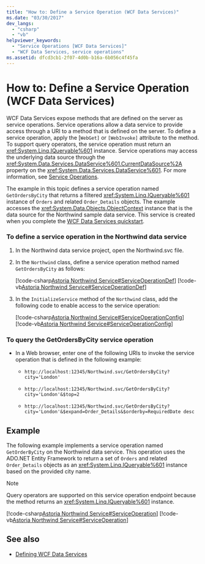 ```yaml
---
title: "How to: Define a Service Operation (WCF Data Services)"
ms.date: "03/30/2017"
dev_langs:
  - "csharp"
  - "vb"
helpviewer_keywords:
  - "Service Operations [WCF Data Services]"
  - "WCF Data Services, service operations"
ms.assetid: dfcd3cb1-2f07-4d0b-b16a-6b056c4f45fa
---
```

# How to: Define a Service Operation (WCF Data Services)

WCF Data Services expose methods that are defined on the server as service operations. Service operations allow a data service to provide access through a URI to a method that is defined on the server. To define a service operation, apply the [`WebGet]` or `[WebInvoke]` attribute to the method. To support query operators, the service operation must return an <xref:System.Linq.IQueryable%601> instance. Service operations may access the underlying data source through the <xref:System.Data.Services.DataService%601.CurrentDataSource%2A> property on the <xref:System.Data.Services.DataService%601>. For more information, see [Service Operations](service-operations-wcf-data-services.md).

The example in this topic defines a service operation named `GetOrdersByCity` that returns a filtered <xref:System.Linq.IQueryable%601> instance of `Orders` and related `Order_Details` objects. The example accesses the <xref:System.Data.Objects.ObjectContext> instance that is the data source for the Northwind sample data service. This service is created when you complete the [WCF Data Services quickstart](quickstart-wcf-data-services.md).

### To define a service operation in the Northwind data service

1. In the Northwind data service project, open the Northwind.svc file.

2. In the `Northwind` class, define a service operation method named `GetOrdersByCity` as follows:

     [!code-csharp[Astoria Northwind Service#ServiceOperationDef](../../../../samples/snippets/csharp/VS_Snippets_Misc/astoria_northwind_service/cs/northwind2.svc.cs#serviceoperationdef)]
     [!code-vb[Astoria Northwind Service#ServiceOperationDef](../../../../samples/snippets/visualbasic/VS_Snippets_Misc/astoria_northwind_service/vb/northwind2.svc.vb#serviceoperationdef)]

3. In the `InitializeService` method of the `Northwind` class, add the following code to enable access to the service operation:

     [!code-csharp[Astoria Northwind Service#ServiceOperationConfig](../../../../samples/snippets/csharp/VS_Snippets_Misc/astoria_northwind_service/cs/northwind2.svc.cs#serviceoperationconfig)]
     [!code-vb[Astoria Northwind Service#ServiceOperationConfig](../../../../samples/snippets/visualbasic/VS_Snippets_Misc/astoria_northwind_service/vb/northwind2.svc.vb#serviceoperationconfig)]

### To query the GetOrdersByCity service operation

- In a Web browser, enter one of the following URIs to invoke the service operation that is defined in the following example:

  - `http://localhost:12345/Northwind.svc/GetOrdersByCity?city='London'`

  - `http://localhost:12345/Northwind.svc/GetOrdersByCity?city='London'&$top=2`

  - `http://localhost:12345/Northwind.svc/GetOrdersByCity?city='London'&$expand=Order_Details&$orderby=RequiredDate desc`

## Example

The following example implements a service operation named `GetOrderByCity` on the Northwind data service. This operation uses the ADO.NET Entity Framework to return a set of `Orders` and related `Order_Details` objects as an <xref:System.Linq.IQueryable%601> instance based on the provided city name.

> [!NOTE]
> Query operators are supported on this service operation endpoint because the method returns an <xref:System.Linq.IQueryable%601> instance.

[!code-csharp[Astoria Northwind Service#ServiceOperation](../../../../samples/snippets/csharp/VS_Snippets_Misc/astoria_northwind_service/cs/northwind2.svc.cs#serviceoperation)]
[!code-vb[Astoria Northwind Service#ServiceOperation](../../../../samples/snippets/visualbasic/VS_Snippets_Misc/astoria_northwind_service/vb/northwind2.svc.vb#serviceoperation)]

## See also

- [Defining WCF Data Services](defining-wcf-data-services.md)
